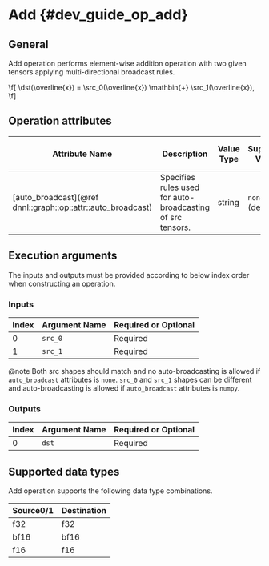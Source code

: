 # Add {#dev_guide_op_add}

## General

Add operation performs element-wise addition operation with two given tensors
applying multi-directional broadcast rules.

\f[
    \dst(\overline{x}) =
        \src_0(\overline{x}) \mathbin{+} \src_1(\overline{x}),
\f]

## Operation attributes

Attribute Name | Description | Value Type |Supported Values | Required or Optional
-- | -- | --| --|--
[auto_broadcast](@ref dnnl::graph::op::attr::auto_broadcast) | Specifies rules used for auto-broadcasting of src tensors. |string |`none`, `numpy` (default)  | Optional

## Execution arguments

The inputs and outputs must be provided according to below index order when
constructing an operation.

### Inputs

| Index | Argument Name | Required or Optional |
| ----- | ------------- | -------------------- |
| 0     | `src_0`       | Required             |
| 1     | `src_1`       | Required             |

@note Both src shapes should match and no auto-broadcasting is allowed if
`auto_broadcast` attributes is `none`. `src_0` and `src_1` shapes can be
different and auto-broadcasting is allowed if `auto_broadcast` attributes is
`numpy`.

### Outputs

| Index | Argument Name | Required or Optional |
| ----- | ------------- | -------------------- |
| 0     | `dst`         | Required             |

## Supported data types

Add operation supports the following data type combinations.

| Source0/1  | Destination |
| ---- | ------- |
| f32  | f32     |
| bf16 | bf16    |
| f16  | f16     |
